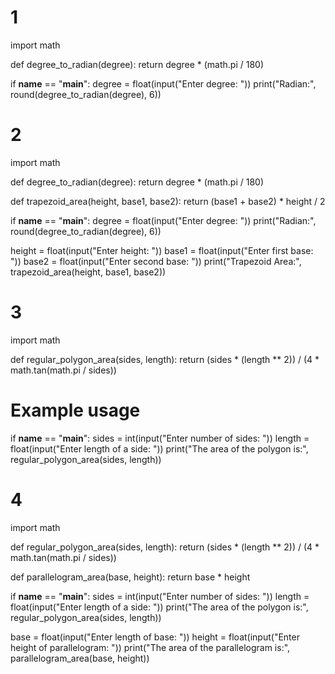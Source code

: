 # 1
import math

def degree_to_radian(degree):
    return degree * (math.pi / 180)

if __name__ == "__main__":
    degree = float(input("Enter degree: "))
    print("Radian:", round(degree_to_radian(degree), 6))
# 2
import math

def degree_to_radian(degree):
    return degree * (math.pi / 180)

def trapezoid_area(height, base1, base2):
    return (base1 + base2) * height / 2

if __name__ == "__main__":
    degree = float(input("Enter degree: "))
    print("Radian:", round(degree_to_radian(degree), 6))
    
  height = float(input("Enter height: "))
    base1 = float(input("Enter first base: "))
    base2 = float(input("Enter second base: "))
    print("Trapezoid Area:", trapezoid_area(height, base1, base2))
# 3
import math

def regular_polygon_area(sides, length):
    return (sides * (length ** 2)) / (4 * math.tan(math.pi / sides))

# Example usage
if __name__ == "__main__":
    sides = int(input("Enter number of sides: "))
    length = float(input("Enter length of a side: "))
    print("The area of the polygon is:", regular_polygon_area(sides, length))
# 4
import math

def regular_polygon_area(sides, length):
    return (sides * (length ** 2)) / (4 * math.tan(math.pi / sides))

def parallelogram_area(base, height):
    return base * height

if __name__ == "__main__":
    sides = int(input("Enter number of sides: "))
    length = float(input("Enter length of a side: "))
    print("The area of the polygon is:", regular_polygon_area(sides, length))
    
  base = float(input("Enter length of base: "))
    height = float(input("Enter height of parallelogram: "))
    print("The area of the parallelogram is:", parallelogram_area(base, height))
